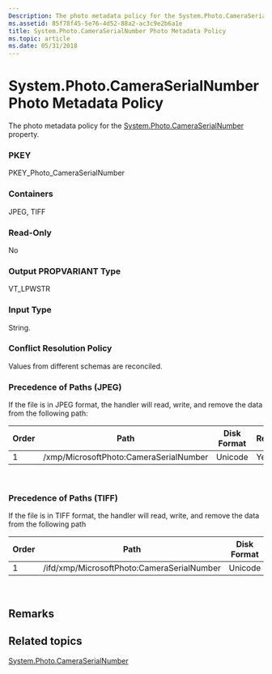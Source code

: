```yaml
---
Description: The photo metadata policy for the System.Photo.CameraSerialNumber property.
ms.assetid: 85f78f45-5e76-4d52-88a2-ac3c9e2b6a1e
title: System.Photo.CameraSerialNumber Photo Metadata Policy
ms.topic: article
ms.date: 05/31/2018
---
```


# System.Photo.CameraSerialNumber Photo Metadata Policy

The photo metadata policy for the [System.Photo.CameraSerialNumber](../properties/props-system-photo-cameraserialnumber.md) property.

### PKEY

PKEY\_Photo\_CameraSerialNumber

### Containers

JPEG, TIFF

### Read-Only

No

### Output PROPVARIANT Type

VT\_LPWSTR

### Input Type

String.

### Conflict Resolution Policy

Values from different schemas are reconciled.

### Precedence of Paths (JPEG)

If the file is in JPEG format, the handler will read, write, and remove the data from the following path:



| Order | Path                                   | Disk Format | Required |
|-------|----------------------------------------|-------------|----------|
| 1     | /xmp/MicrosoftPhoto:CameraSerialNumber | Unicode     | Yes      |



 

### Precedence of Paths (TIFF)

If the file is in TIFF format, the handler will read, write, and remove the data from the following path



| Order | Path                                       | Disk Format | Required |
|-------|--------------------------------------------|-------------|----------|
| 1     | /ifd/xmp/MicrosoftPhoto:CameraSerialNumber | Unicode     | Yes      |



 

## Remarks

## Related topics

<dl> <dt>

[System.Photo.CameraSerialNumber](../properties/props-system-photo-cameraserialnumber.md)
</dt> </dl>

 

 